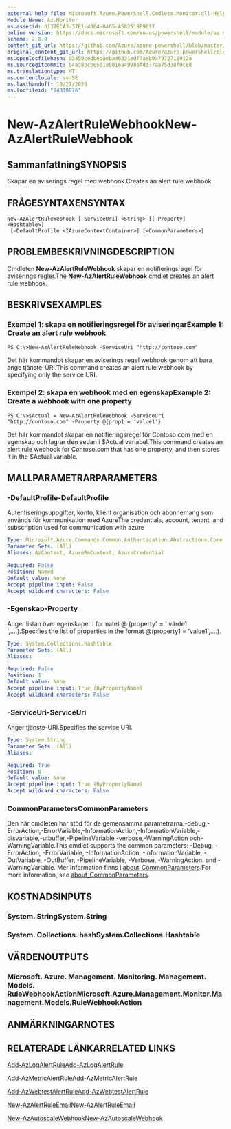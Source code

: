 ```yaml
---
external help file: Microsoft.Azure.PowerShell.Cmdlets.Monitor.dll-Help.xml
Module Name: Az.Monitor
ms.assetid: 0137ECA3-37E1-4064-8A65-A582519E9017
online version: https://docs.microsoft.com/en-us/powershell/module/az.monitor/new-azalertrulewebhook
schema: 2.0.0
content_git_url: https://github.com/Azure/azure-powershell/blob/master/src/Monitor/Monitor/help/New-AzAlertRuleWebhook.md
original_content_git_url: https://github.com/Azure/azure-powershell/blob/master/src/Monitor/Monitor/help/New-AzAlertRuleWebhook.md
ms.openlocfilehash: 03459cedbebaeba46331edf7aeb9a7972711912a
ms.sourcegitcommit: b4a38bcb0501a9016a4998efd377aa75d3ef9ce8
ms.translationtype: MT
ms.contentlocale: sv-SE
ms.lasthandoff: 10/27/2020
ms.locfileid: "94319876"
---
```

# <span data-ttu-id="db675-101">New-AzAlertRuleWebhook</span><span class="sxs-lookup"><span data-stu-id="db675-101">New-AzAlertRuleWebhook</span></span>

## <span data-ttu-id="db675-102">Sammanfattning</span><span class="sxs-lookup"><span data-stu-id="db675-102">SYNOPSIS</span></span>
<span data-ttu-id="db675-103">Skapar en aviserings regel med webhook.</span><span class="sxs-lookup"><span data-stu-id="db675-103">Creates an alert rule webhook.</span></span>

## <span data-ttu-id="db675-104">FRÅGESYNTAXEN</span><span class="sxs-lookup"><span data-stu-id="db675-104">SYNTAX</span></span>

```
New-AzAlertRuleWebhook [-ServiceUri] <String> [[-Property] <Hashtable>]
 [-DefaultProfile <IAzureContextContainer>] [<CommonParameters>]
```

## <span data-ttu-id="db675-105">PROBLEMBESKRIVNING</span><span class="sxs-lookup"><span data-stu-id="db675-105">DESCRIPTION</span></span>
<span data-ttu-id="db675-106">Cmdleten **New-AzAlertRuleWebhook** skapar en notifieringsregel för aviserings regler.</span><span class="sxs-lookup"><span data-stu-id="db675-106">The **New-AzAlertRuleWebhook** cmdlet creates an alert rule webhook.</span></span>

## <span data-ttu-id="db675-107">BESKRIVS</span><span class="sxs-lookup"><span data-stu-id="db675-107">EXAMPLES</span></span>

### <span data-ttu-id="db675-108">Exempel 1: skapa en notifieringsregel för aviseringar</span><span class="sxs-lookup"><span data-stu-id="db675-108">Example 1: Create an alert rule webhook</span></span>
```
PS C:\>New-AzAlertRuleWebhook -ServiceUri "http://contoso.com"
```

<span data-ttu-id="db675-109">Det här kommandot skapar en aviserings regel webhook genom att bara ange tjänste-URI.</span><span class="sxs-lookup"><span data-stu-id="db675-109">This command creates an alert rule webhook by specifying only the service URI.</span></span>

### <span data-ttu-id="db675-110">Exempel 2: skapa en webhook med en egenskap</span><span class="sxs-lookup"><span data-stu-id="db675-110">Example 2: Create a webhook with one property</span></span>
```
PS C:\>$Actual = New-AzAlertRuleWebhook -ServiceUri "http://contoso.com" -Property @{prop1 = 'value1'}
```

<span data-ttu-id="db675-111">Det här kommandot skapar en notifieringsregel för Contoso.com med en egenskap och lagrar den sedan i $Actual variabel.</span><span class="sxs-lookup"><span data-stu-id="db675-111">This command creates an alert rule webhook for Contoso.com that has one property, and then stores it in the $Actual variable.</span></span>

## <span data-ttu-id="db675-112">MALLPARAMETRAR</span><span class="sxs-lookup"><span data-stu-id="db675-112">PARAMETERS</span></span>

### <span data-ttu-id="db675-113">-DefaultProfile</span><span class="sxs-lookup"><span data-stu-id="db675-113">-DefaultProfile</span></span>
<span data-ttu-id="db675-114">Autentiseringsuppgifter, konto, klient organisation och abonnemang som används för kommunikation med Azure</span><span class="sxs-lookup"><span data-stu-id="db675-114">The credentials, account, tenant, and subscription used for communication with azure</span></span>

```yaml
Type: Microsoft.Azure.Commands.Common.Authentication.Abstractions.Core.IAzureContextContainer
Parameter Sets: (All)
Aliases: AzContext, AzureRmContext, AzureCredential

Required: False
Position: Named
Default value: None
Accept pipeline input: False
Accept wildcard characters: False
```

### <span data-ttu-id="db675-115">-Egenskap</span><span class="sxs-lookup"><span data-stu-id="db675-115">-Property</span></span>
<span data-ttu-id="db675-116">Anger listan över egenskaper i formatet @ (property1 = ' värde1 ',....).</span><span class="sxs-lookup"><span data-stu-id="db675-116">Specifies the list of properties in the format @(property1 = 'value1',....).</span></span>

```yaml
Type: System.Collections.Hashtable
Parameter Sets: (All)
Aliases:

Required: False
Position: 1
Default value: None
Accept pipeline input: True (ByPropertyName)
Accept wildcard characters: False
```

### <span data-ttu-id="db675-117">-ServiceUri</span><span class="sxs-lookup"><span data-stu-id="db675-117">-ServiceUri</span></span>
<span data-ttu-id="db675-118">Anger tjänste-URI.</span><span class="sxs-lookup"><span data-stu-id="db675-118">Specifies the service URI.</span></span>

```yaml
Type: System.String
Parameter Sets: (All)
Aliases:

Required: True
Position: 0
Default value: None
Accept pipeline input: True (ByPropertyName)
Accept wildcard characters: False
```

### <span data-ttu-id="db675-119">CommonParameters</span><span class="sxs-lookup"><span data-stu-id="db675-119">CommonParameters</span></span>
<span data-ttu-id="db675-120">Den här cmdleten har stöd för de gemensamma parametrarna:-debug,-ErrorAction,-ErrorVariable,-InformationAction,-InformationVariable,-disvariable,-utbuffer,-PipelineVariable,-verbose,-WarningAction och-WarningVariable.</span><span class="sxs-lookup"><span data-stu-id="db675-120">This cmdlet supports the common parameters: -Debug, -ErrorAction, -ErrorVariable, -InformationAction, -InformationVariable, -OutVariable, -OutBuffer, -PipelineVariable, -Verbose, -WarningAction, and -WarningVariable.</span></span> <span data-ttu-id="db675-121">Mer information finns i [about_CommonParameters](http://go.microsoft.com/fwlink/?LinkID=113216).</span><span class="sxs-lookup"><span data-stu-id="db675-121">For more information, see [about_CommonParameters](http://go.microsoft.com/fwlink/?LinkID=113216).</span></span>

## <span data-ttu-id="db675-122">KOSTNADS</span><span class="sxs-lookup"><span data-stu-id="db675-122">INPUTS</span></span>

### <span data-ttu-id="db675-123">System. String</span><span class="sxs-lookup"><span data-stu-id="db675-123">System.String</span></span>

### <span data-ttu-id="db675-124">System. Collections. hash</span><span class="sxs-lookup"><span data-stu-id="db675-124">System.Collections.Hashtable</span></span>

## <span data-ttu-id="db675-125">VÄRDEN</span><span class="sxs-lookup"><span data-stu-id="db675-125">OUTPUTS</span></span>

### <span data-ttu-id="db675-126">Microsoft. Azure. Management. Monitoring. Management. Models. RuleWebhookAction</span><span class="sxs-lookup"><span data-stu-id="db675-126">Microsoft.Azure.Management.Monitor.Management.Models.RuleWebhookAction</span></span>

## <span data-ttu-id="db675-127">ANMÄRKNINGAR</span><span class="sxs-lookup"><span data-stu-id="db675-127">NOTES</span></span>

## <span data-ttu-id="db675-128">RELATERADE LÄNKAR</span><span class="sxs-lookup"><span data-stu-id="db675-128">RELATED LINKS</span></span>

[<span data-ttu-id="db675-129">Add-AzLogAlertRule</span><span class="sxs-lookup"><span data-stu-id="db675-129">Add-AzLogAlertRule</span></span>](./Add-AzLogAlertRule.md)

[<span data-ttu-id="db675-130">Add-AzMetricAlertRule</span><span class="sxs-lookup"><span data-stu-id="db675-130">Add-AzMetricAlertRule</span></span>](./Add-AzMetricAlertRule.md)

[<span data-ttu-id="db675-131">Add-AzWebtestAlertRule</span><span class="sxs-lookup"><span data-stu-id="db675-131">Add-AzWebtestAlertRule</span></span>](./Add-AzWebtestAlertRule.md)

[<span data-ttu-id="db675-132">New-AzAlertRuleEmail</span><span class="sxs-lookup"><span data-stu-id="db675-132">New-AzAlertRuleEmail</span></span>](./New-AzAlertRuleEmail.md)

[<span data-ttu-id="db675-133">New-AzAutoscaleWebhook</span><span class="sxs-lookup"><span data-stu-id="db675-133">New-AzAutoscaleWebhook</span></span>](./New-AzAutoscaleWebhook.md)


